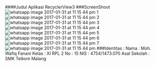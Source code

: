 ####Judul Aplikasi
RecyclerView3
###ScreenShoot
![whatsapp image 2017-01-31 at 11 15 44 pm 1](https://cloud.githubusercontent.com/assets/22256041/22473507/c1c1f488-e80b-11e6-91c1-759a4dd48917.jpeg)
![whatsapp image 2017-01-31 at 11 15 44 pm 2](https://cloud.githubusercontent.com/assets/22256041/22473506/c1c18a0c-e80b-11e6-8f09-fec7904e4929.jpeg)
![whatsapp image 2017-01-31 at 11 15 44 pm 3](https://cloud.githubusercontent.com/assets/22256041/22473512/c24d355c-e80b-11e6-97c8-9aa0474a4323.jpeg)
![whatsapp image 2017-01-31 at 11 15 44 pm 4](https://cloud.githubusercontent.com/assets/22256041/22473515/c27f05fa-e80b-11e6-83b9-aa891f83d484.jpeg)
![whatsapp image 2017-01-31 at 11 15 44 pm 5](https://cloud.githubusercontent.com/assets/22256041/22473825/a57856fe-e80c-11e6-92be-82c1dcb2c22c.jpeg)
![whatsapp image 2017-01-31 at 11 15 44 pm 6](https://cloud.githubusercontent.com/assets/22256041/22473513/c252f3f2-e80b-11e6-9ae6-edd75906dfe8.jpeg)
![whatsapp image 2017-01-31 at 11 15 44 pm 7](https://cloud.githubusercontent.com/assets/22256041/22473509/c1f1908a-e80b-11e6-9b58-987966d4f313.jpeg)
![whatsapp image 2017-01-31 at 11 15 44 pm](https://cloud.githubusercontent.com/assets/22256041/22473510/c1f2a59c-e80b-11e6-8d40-16802581e8d9.jpeg)
###Identitas :
Nama : Moh. Wafiq Fanani 
Kelas : XI RPL 2 
No : 15 
NIS : 4754/1473.070 
Asal Sekolah : SMK Telkom Malang

